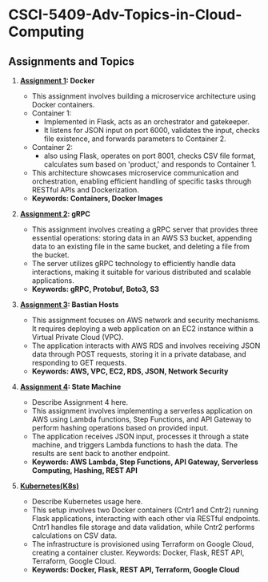 # CSCI-5409-Adv-Topics-in-Cloud-Computing

## Assignments and Topics

1. **[Assignment 1](https://github.com/VikramVenkatapathi/CSCI-5409-Adv-Topics-in-Cloud-Computing/tree/main/A1): Docker**
   - This assignment involves building a microservice architecture using Docker containers.
   - Container 1:
     - Implemented in Flask, acts as an orchestrator and gatekeeper.
     - It listens for JSON input on port 6000, validates the input, checks file existence, and forwards parameters to Container 2.
   - Container 2:
     - also using Flask, operates on port 8001, checks CSV file format, calculates sum based on 'product,' and responds to Container 1.
   - This architecture showcases microservice communication and orchestration, enabling efficient handling of specific tasks through RESTful APIs and Dockerization.
   - **Keywords: Containers, Docker Images**

2. **[Assignment 2](https://github.com/VikramVenkatapathi/CSCI-5409-Adv-Topics-in-Cloud-Computing/tree/main/A2): gRPC**
   - This assignment involves creating a gRPC server that provides three essential operations: storing data in an AWS S3 bucket, appending data to an existing file in the same bucket, and deleting a file from the bucket.
   - The server utilizes gRPC technology to efficiently handle data interactions, making it suitable for various distributed and scalable applications.
   - **Keywords: gRPC, Protobuf, Boto3, S3**

3. **[Assignment 3](https://github.com/VikramVenkatapathi/CSCI-5409-Adv-Topics-in-Cloud-Computing/tree/main/A3): Bastian Hosts**
   - This assignment focuses on AWS network and security mechanisms. It requires deploying a web application on an EC2 instance within a Virtual Private Cloud (VPC).
   - The application interacts with AWS RDS and involves receiving JSON data through POST requests, storing it in a private database, and responding to GET requests.
   - **Keywords: AWS, VPC, EC2, RDS, JSON, Network Security**

4. **[Assignment 4](https://github.com/VikramVenkatapathi/CSCI-5409-Adv-Topics-in-Cloud-Computing/tree/main/A4): State Machine**
   - Describe Assignment 4 here.
   - This assignment involves implementing a serverless application on AWS using Lambda functions, Step Functions, and API Gateway to perform hashing operations based on provided input.
   - The application receives JSON input, processes it through a state machine, and triggers Lambda functions to hash the data. The results are sent back to another endpoint.
   - **Keywords: AWS Lambda, Step Functions, API Gateway, Serverless Computing, Hashing, REST API**

5. **[Kubernetes(K8s)](https://github.com/VikramVenkatapathi/CSCI-5409-Adv-Topics-in-Cloud-Computing/tree/main/K8s)**
   - Describe Kubernetes usage here.
   - This setup involves two Docker containers (Cntr1 and Cntr2) running Flask applications, interacting with each other via RESTful endpoints. Cntr1 handles file storage and data validation, while Cntr2 performs calculations on CSV data.
   - The infrastructure is provisioned using Terraform on Google Cloud, creating a container cluster. Keywords: Docker, Flask, REST API, Terraform, Google Cloud.
   - **Keywords: Docker, Flask, REST API, Terraform, Google Cloud**

